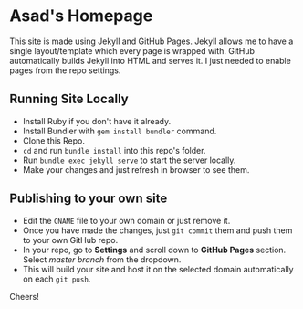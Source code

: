 # Asad's Homepage

This site is made using Jekyll and GitHub Pages. Jekyll allows me to have a single layout/template which every page is wrapped with. GitHub automatically builds Jekyll into HTML and serves it. I just needed to enable pages from the repo settings.

## Running Site Locally

- Install Ruby if you don't have it already.
- Install Bundler with `gem install bundler` command.
- Clone this Repo.
- `cd` and run `bundle install` into this repo's folder.
- Run `bundle exec jekyll serve` to start the server locally.
- Make your changes and just refresh in browser to see them.

## Publishing to your own site

- Edit the `CNAME` file to your own domain or just remove it.
- Once you have made the changes, just `git commit` them and push them to your own GitHub repo.
- In your repo, go to **Settings** and scroll down to **GitHub Pages** section. Select *master branch* from the dropdown.
- This will build your site and host it on the selected domain automatically on each `git push`.

Cheers!

